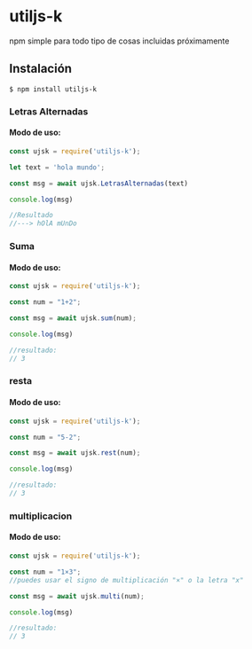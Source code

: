 # utiljs-k

npm simple para todo tipo de cosas incluidas próximamente

## Instalación

```
$ npm install utiljs-k
```

### Letras Alternadas

#### Modo de uso:

```js
const ujsk = require('utiljs-k');

let text = 'hola mundo';

const msg = await ujsk.LetrasAlternadas(text)

console.log(msg)

//Resultado
//---> hOlA mUnDo
```

### Suma

#### Modo de uso:

```js
const ujsk = require('utiljs-k');

const num = "1+2";

const msg = await ujsk.sum(num);

console.log(msg)

//resultado:
// 3
```

### resta

#### Modo de uso:

```js
const ujsk = require('utiljs-k');

const num = "5-2";

const msg = await ujsk.rest(num);

console.log(msg)

//resultado:
// 3
```

### multiplicacion

#### Modo de uso:

```js
const ujsk = require('utiljs-k');

const num = "1×3";
//puedes usar el signo de multiplicación "×" o la letra "x"

const msg = await ujsk.multi(num);

console.log(msg)

//resultado:
// 3
```